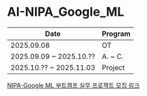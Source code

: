 # AI-NIPA_Google_ML

| Date | Program |
| ---- | --- |
| 2025.09.08 | OT |
| 2025.09.09 ~ 2025.10.?? | A. ~ C. |
| 2025.10.?? ~ 2025.11.03 | Project |

[NIPA-Google ML 부트캠프 실무 프로젝트 모집 링크 ](https://seoul-ict.goorm.io/learn/lecture/60098/ksta-nipa-google-ml-%EB%B6%80%ED%8A%B8%EC%BA%A0%ED%94%84-%EC%8B%A4%EB%AC%B4-%ED%94%84%EB%A1%9C%EC%A0%9D%ED%8A%B8-4%EA%B8%B0/info)